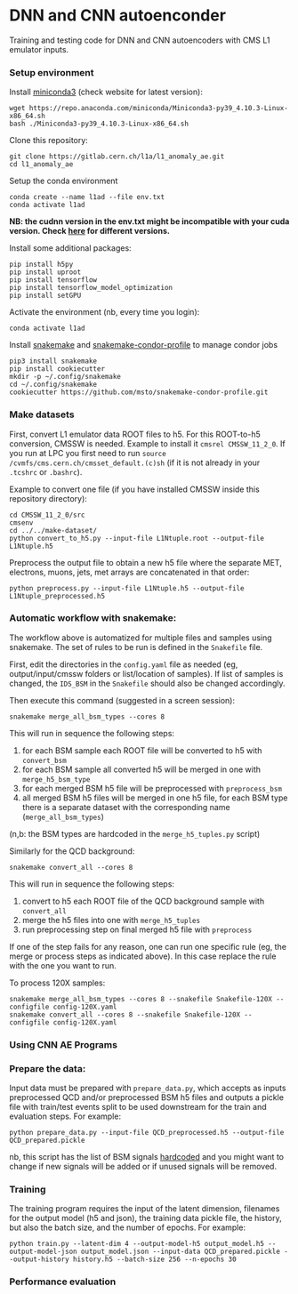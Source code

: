 # DNN and CNN autoenconder

Training and testing code for DNN and CNN autoencoders with CMS L1 emulator inputs.

### Setup environment

Install [miniconda3](https://twiki.cern.ch/twiki/bin/view/CMSPublic/SWGuideL1TStage2Instructions) (check website for latest version):

```
wget https://repo.anaconda.com/miniconda/Miniconda3-py39_4.10.3-Linux-x86_64.sh
bash ./Miniconda3-py39_4.10.3-Linux-x86_64.sh
```

Clone this repository:

```
git clone https://gitlab.cern.ch/l1a/l1_anomaly_ae.git
cd l1_anomaly_ae
```

Setup the conda environment

```
conda create --name l1ad --file env.txt
conda activate l1ad
```

**NB: the cudnn version in the env.txt might be incompatible with your cuda version. Check [here](https://repo.anaconda.com/pkgs/main/linux-64/) for different versions.**

Install some additional packages:

```
pip install h5py
pip install uproot
pip install tensorflow
pip install tensorflow_model_optimization
pip install setGPU
```

Activate the environment (nb, every time you login):

```
conda activate l1ad
```

Install [snakemake](https://indico.cern.ch/event/983691/contributions/4143450/attachments/2160191/3644503/snakemake.pdf) and [snakemake-condor-profile](https://github.com/msto/snakemake-condor-profile) to manage condor jobs

```
pip3 install snakemake
pip install cookiecutter
mkdir -p ~/.config/snakemake
cd ~/.config/snakemake
cookiecutter https://github.com/msto/snakemake-condor-profile.git
```

### Make datasets

First, convert L1 emulator data ROOT files to h5. For this ROOT-to-h5 conversion, CMSSW is needed. Example to install it ```cmsrel CMSSW_11_2_0```. If you run at LPC you first need to run
```source /cvmfs/cms.cern.ch/cmsset_default.(c)sh``` (if it is not already in your ```.tcshrc``` or ```.bashrc```). 


Example to convert one file (if you have installed CMSSW inside this repository directory):

```
cd CMSSW_11_2_0/src
cmsenv
cd ../../make-dataset/
python convert_to_h5.py --input-file L1Ntuple.root --output-file L1Ntuple.h5
```

Preprocess the output file to obtain a new h5 file where the separate MET, electrons, muons, jets, met arrays are concatenated in that order:

```
python preprocess.py --input-file L1Ntuple.h5 --output-file L1Ntuple_preprocessed.h5
```

### Automatic workflow with snakemake:

The workflow above is automatized for multiple files and samples using snakemake. The set of rules to be run is defined in the ```Snakefile``` file.

First, edit the directories in the ```config.yaml``` file as needed (eg, output/input/cmssw folders or list/location of samples). If list of samples is changed, the ```IDS_BSM``` in the
```Snakefile``` should also be changed accordingly. 

Then execute this command (suggested in a screen session):

```
snakemake merge_all_bsm_types --cores 8
``` 

This will run in sequence the following steps:

1. for each BSM sample each ROOT file will be converted to h5 with ```convert_bsm```
2. for each BSM sample all converted h5 will be merged in one with ```merge_h5_bsm_type```
3. for each merged BSM h5 file will be preprocessed with ```preprocess_bsm```
4. all merged BSM h5 files will be merged in one h5 file, for each BSM type there is a separate dataset with the corresponding name (```merge_all_bsm_types```)

(n,b: the BSM types are hardcoded in the ```merge_h5_tuples.py``` script)

Similarly for the QCD background:

```
snakemake convert_all --cores 8
```

This will run in sequence the following steps:

1. convert to h5 each ROOT file of the QCD background sample with ```convert_all```
2. merge the h5 files into one with ```merge_h5_tuples```
3. run preprocessing step on final merged h5 file with ```preprocess```

If one of the step fails for any reason, one can run one specific rule (eg, the merge or process steps as indicated above). In this case replace the rule
with the one you want to run.

To process 120X samples:

```
snakemake merge_all_bsm_types --cores 8 --snakefile Snakefile-120X --configfile config-120X.yaml
snakemake convert_all --cores 8 --snakefile Snakefile-120X --configfile config-120X.yaml
```

### Using CNN AE Programs 

### Prepare the data: 

Input data must be prepared with ```prepare_data.py```, which accepts as inputs preprocessed QCD and/or preprocessed BSM h5 files and outputs a pickle file with train/test events split to be used downstream for the train and evaluation steps. For example: 

```
python prepare_data.py --input-file QCD_preprocessed.h5 --output-file QCD_prepared.pickle
```

nb, this script has the list of BSM signals [hardcoded](https://gitlab.cern.ch/cms-l1-ad/l1_anomaly_ae/-/blob/master/cnn/prepare_data.py#L37-L52) and you might want to change if new signals will be added or if unused signals will be removed.

### Training 

The training program requires the input of the latent dimension, filenames for the output model (h5 and json), the training data pickle file, the history, but also the batch size, and the number of epochs. For example: 

```
python train.py --latent-dim 4 --output-model-h5 output_model.h5 --output-model-json output_model.json --input-data QCD_prepared.pickle --output-history history.h5 --batch-size 256 --n-epochs 30
```

### Performance evaluation
